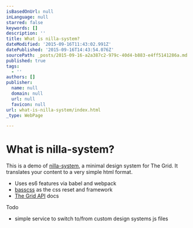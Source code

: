 ```yaml
---
isBasedOnUrl: null
inLanguage: null
starred: false
keywords: []
description: ''
title: What is nilla-system?
dateModified: '2015-09-16T11:43:02.991Z'
datePublished: '2015-09-16T14:43:54.076Z'
sourcePath: _posts/2015-09-16-a2a387c2-979c-40d4-b883-e4ff5141286a.md
published: true
tags:
  - ''
authors: []
publisher:
  name: null
  domain: null
  url: null
  favicon: null
url: what-is-nilla-system/index.html
_type: WebPage

---
```

# What is nilla-system?

This is a demo of [nilla-system][0], a minimal design system for The Grid. It translates your content to a very simple html format.

* Uses es6 features via babel and webpack
* [basscss][1] as the css reset and framework
* [The Grid API][2] docs

Todo

* simple service to switch to/from custom design systems js files



[0]: https://github.com/forresto/nilla-system
[1]: http://www.basscss.com/
[2]: https://developer.thegrid.io/